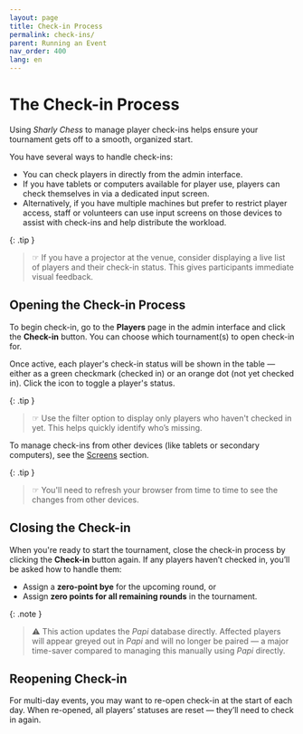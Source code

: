 ```yaml
---
layout: page
title: Check-in Process
permalink: check-ins/
parent: Running an Event
nav_order: 400
lang: en
---
```


# The Check-in Process

Using _Sharly Chess_ to manage player check-ins helps ensure your tournament gets off to a smooth, organized start.

You have several ways to handle check-ins:

- You can check players in directly from the admin interface.
- If you have tablets or computers available for player use, players can check themselves in via a dedicated input screen.
- Alternatively, if you have multiple machines but prefer to restrict player access, staff or volunteers can use input screens on those devices to assist with check-ins and help distribute the workload.

{: .tip }
> ☞ If you have a projector at the venue, consider displaying a live list of players and their check-in status. This gives participants immediate visual feedback.

## Opening the Check-in Process

To begin check-in, go to the **Players** page in the admin interface and click the **Check-in** button. You can choose which tournament(s) to open check-in for.

Once active, each player's check-in status will be shown in the table — either as a green checkmark (checked in) or an orange dot (not yet checked in). Click the icon to toggle a player's status.

{: .tip }
> ☞ Use the filter option to display only players who haven't checked in yet. This helps quickly identify who’s missing.

To manage check-ins from other devices (like tablets or secondary computers), see the [Screens](/screens) section.

{: .tip }
> ☞ You'll need to refresh your browser from time to time to see the changes from other devices.

## Closing the Check-in

When you're ready to start the tournament, close the check-in process by clicking the **Check-in** button again. If any players haven’t checked in, you’ll be asked how to handle them:

- Assign a **zero-point bye** for the upcoming round, or
- Assign **zero points for all remaining rounds** in the tournament.

{: .note }
> ⚠︎ This action updates the _Papi_ database directly. Affected players will appear greyed out in _Papi_ and will no longer be paired — a major time-saver compared to managing this manually using _Papi_ directly.

## Reopening Check-in

For multi-day events, you may want to re-open check-in at the start of each day. When re-opened, all players’ statuses are reset — they’ll need to check in again.
